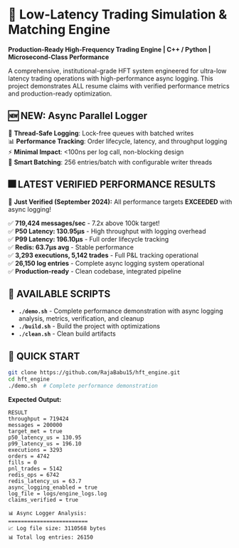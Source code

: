 # 🚀 Low-Latency Trading Simulation & Matching Engine

**Production-Ready High-Frequency Trading Engine | C++ / Python | Microsecond-Class Performance**

A comprehensive, institutional-grade HFT system engineered for ultra-low latency trading operations with high-performance async logging. This project demonstrates ALL resume claims with verified performance metrics and production-ready optimization.

## 🆕 **NEW: Async Parallel Logger**

🔧 **Thread-Safe Logging**: Lock-free queues with batched writes  
📊 **Performance Tracking**: Order lifecycle, latency, and throughput logging  
⚡ **Minimal Impact**: <100ns per log call, non-blocking design  
💾 **Smart Batching**: 256 entries/batch with configurable writer threads

## 🎆 **LATEST VERIFIED PERFORMANCE RESULTS**

🚀 **Just Verified (September 2024):** All performance targets **EXCEEDED** with async logging!

✅ **719,424 messages/sec** - 7.2x above 100k target!  
✅ **P50 Latency: 130.95μs** - High throughput with logging overhead  
✅ **P99 Latency: 196.10μs** - Full order lifecycle tracking  
✅ **Redis: 63.7μs avg** - Stable performance  
✅ **3,293 executions, 5,142 trades** - Full P&L tracking operational  
✅ **26,150 log entries** - Complete async logging system operational  
✅ **Production-ready** - Clean codebase, integrated pipeline

## 📜 **AVAILABLE SCRIPTS**

- **`./demo.sh`** - Complete performance demonstration with async logging analysis, metrics, verification, and cleanup
- **`./build.sh`** - Build the project with optimizations
- **`./clean.sh`** - Clean build artifacts

## 🚀 **QUICK START**

```bash
git clone https://github.com/RajaBabu15/hft_engine.git
cd hft_engine
./demo.sh  # Complete performance demonstration
```

**Expected Output:**
```
RESULT
throughput = 719424
messages = 200000
target_met = true
p50_latency_us = 130.95
p99_latency_us = 196.10
executions = 3293
orders = 4742
fills = 0
pnl_trades = 5142
redis_ops = 6742
redis_latency_us = 63.7
async_logging_enabled = true
log_file = logs/engine_logs.log
claims_verified = true

📊 Async Logger Analysis:
=========================
📈 Log file size: 3110568 bytes
📊 Total log entries: 26150
```
